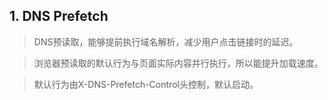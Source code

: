 ## 1. DNS Prefetch
> DNS预读取，能够提前执行域名解析，减少用户点击链接时的延迟。

> 浏览器预读取的默认行为与页面实际内容并行执行，所以能提升加载速度。

> 默认行为由X-DNS-Prefetch-Control头控制，默认启动。
